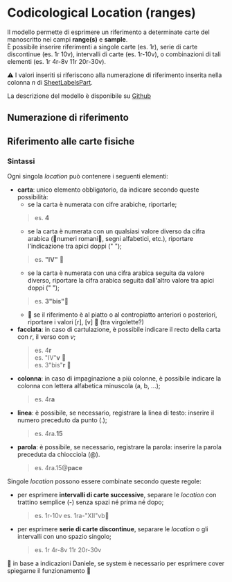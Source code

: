 # Codicological Location (ranges)

Il modello permette di esprimere un riferimento a determinate carte del manoscritto nei campi **range(s)** e **sample**.  
È possibile inserire riferimenti a singole carte (es. 1r), serie di carte discontinue (es. 1r 10v), intervalli di carte (es. 1r-10v), o combinazioni di tali elementi (es. 1r 4r-8v 11r 20r-30v).  

⚠️ I valori inseriti si riferiscono alla numerazione di riferimento inserita nella colonna _n_ di [SheetLabelsPart](Sheet_Labels_Part.md).  

La descrizione del modello è disponibile su [Github](https://github.com/vedph/cadmus-bricks-shell/blob/master/projects/myrmidon/cadmus-cod-location/README.md)  

## Numerazione di riferimento

## Riferimento alle carte fisiche

### Sintassi
Ogni singola _location_ può contenere i seguenti elementi:
* **carta**: unico elemento obbligatorio, da indicare secondo queste possibilità:
  * se la carta è numerata con cifre arabiche, riportarle;
  > es. **4**
  * se la carta è numerata con un qualsiasi valore diverso da cifra arabica (🚧numeri romani🚧, segni alfabetici, etc.), riportare l'indicazione tra apici doppi (" ");
  > es. **"IV"** 🚧
  * se la carta è numerata con una cifra arabica seguita da valore diverso, riportare la cifra arabica seguita dall'altro valore tra apici doppi (" ");
  > es. **3"bis"**🚧
  * 🚧 se il riferimento è al piatto o al contropiatto anteriori o posteriori, riportare i valori [r], [v] 🚧 (tra virgolette?)  
* **facciata**: in caso di cartulazione, è possibile indicare il recto della carta con _r_, il verso con _v_;
  > es. 4**r**  
  > es. "IV"**v** 🚧  
  > es. 3"bis"**r** 🚧  
* **colonna**: in caso di impaginazione a più colonne, è possibile indicare la colonna con lettera alfabetica minuscola (a, b, ...);
  > es. 4r**a**  
* **linea**: è possibile, se necessario, registrare la linea di testo: inserire il numero preceduto da punto (.); 
  > es. 4ra.**15**  
* **parola**: è possibile, se necessario, registrare la parola: inserire la parola preceduta da chiocciola (@).  
  > es. 4ra.15@**pace**  

Singole _location_ possono essere combinate secondo queste regole:
* per esprimere **intervalli di carte successive**, separare le _location_ con trattino semplice (-) senza spazi né prima né dopo;  
  > es. 1r-10v
  > es. 1ra-"XII"vb🚧  
* per esprimere **serie di carte discontinue**, separare le _location_ o gli intervalli con uno spazio singolo; 
  > es. 1r 4r-8v 11r 20r-30v


🚧 in base a indicazioni Daniele, se system è necessario per esprimere cover spiegarne il funzionamento 🚧


